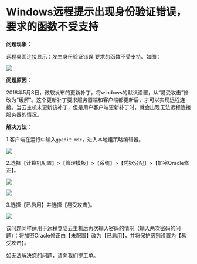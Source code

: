 # Windows远程提示出现身份验证错误，要求的函数不受支持
**问题现象：**

远程桌面连接显示：发生身份验证错误 要求的函数不受支持。如图：

![](../../../../../image/Elastic-Compute/Virtual-Machine/Windows/Windows%E8%BF%9C%E7%A8%8B%E6%8F%90%E7%A4%BA%E5%87%BA%E7%8E%B0%E8%BA%AB%E4%BB%BD%E9%AA%8C%E8%AF%81%E9%94%99%E8%AF%AF%EF%BC%8C%E8%A6%81%E6%B1%82%E7%9A%84%E5%87%BD%E6%95%B0%E4%B8%8D%E5%8F%97%E6%94%AF%E6%8C%8101.png)

**问题原因：**

2018年5月8日，微软发布的更新补丁，将windows的默认设置，从“易受攻击”修改为“缓解”。这个更新补丁要求服务器端和客户端都更新后，才可以实现远程连接。当云主机未更新该补丁，但是用户客户端更新补丁时，就会出现无法远程连接服务器的情况。



**解决方法：**

1.客户端在运行中输入`gpedit.msc`，进入本地组策略编辑器。

![](../../../../../image/Elastic-Compute/Virtual-Machine/Windows/Windows%E8%BF%9C%E7%A8%8B%E6%8F%90%E7%A4%BA%E5%87%BA%E7%8E%B0%E8%BA%AB%E4%BB%BD%E9%AA%8C%E8%AF%81%E9%94%99%E8%AF%AF%EF%BC%8C%E8%A6%81%E6%B1%82%E7%9A%84%E5%87%BD%E6%95%B0%E4%B8%8D%E5%8F%97%E6%94%AF%E6%8C%8102.png)

2.选择【计算机配置】>【管理模板】>【系统】>【凭据分配】>【加密Oracle修正】。

![](../../../../../image/Elastic-Compute/Virtual-Machine/Windows/Windows%E8%BF%9C%E7%A8%8B%E6%8F%90%E7%A4%BA%E5%87%BA%E7%8E%B0%E8%BA%AB%E4%BB%BD%E9%AA%8C%E8%AF%81%E9%94%99%E8%AF%AF%EF%BC%8C%E8%A6%81%E6%B1%82%E7%9A%84%E5%87%BD%E6%95%B0%E4%B8%8D%E5%8F%97%E6%94%AF%E6%8C%8103.png)

![](../../../../../image/Elastic-Compute/Virtual-Machine/Windows/Windows%E8%BF%9C%E7%A8%8B%E6%8F%90%E7%A4%BA%E5%87%BA%E7%8E%B0%E8%BA%AB%E4%BB%BD%E9%AA%8C%E8%AF%81%E9%94%99%E8%AF%AF%EF%BC%8C%E8%A6%81%E6%B1%82%E7%9A%84%E5%87%BD%E6%95%B0%E4%B8%8D%E5%8F%97%E6%94%AF%E6%8C%8104.png)

3.选择【已启用】并选择【易受攻击】。

![](../../../../../image/Elastic-Compute/Virtual-Machine/Windows/Windows%E8%BF%9C%E7%A8%8B%E6%8F%90%E7%A4%BA%E5%87%BA%E7%8E%B0%E8%BA%AB%E4%BB%BD%E9%AA%8C%E8%AF%81%E9%94%99%E8%AF%AF%EF%BC%8C%E8%A6%81%E6%B1%82%E7%9A%84%E5%87%BD%E6%95%B0%E4%B8%8D%E5%8F%97%E6%94%AF%E6%8C%8105.png)

该问题同样适用于远程登陆云主机后再次输入密码的情况（输入两次密码的问题）：将加密Oracle修正由【未配置】改为【已启用】，并将保护级别设置为【易受攻击】。



如无法解决您的问题，请向我们提工单。
